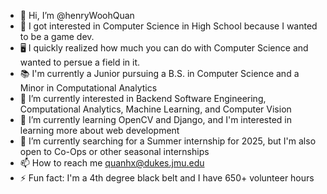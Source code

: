 - 👋 Hi, I’m @henryWoohQuan
- 📖 I got interested in Computer Science in High School because I wanted to be a game dev.
- 🖥️ I quickly realized how much you can do with Computer Science and wanted to persue a field in it.
- 📚 I'm currently a Junior pursuing a B.S. in Computer Science and a Minor in Computational Analytics
- 👀 I’m currently interested in Backend Software Engineering, Computational Analytics, Machine Learning, and Computer Vision
- 🌱 I’m currently learning OpenCV and Django, and I'm interested in learning more about web development
- 💞️ I’m currently searching for a Summer internship for 2025, but I'm also open to Co-Ops or other seasonal internships
- 📫 How to reach me quanhx@dukes.jmu.edu
- ⚡ Fun fact: I'm a 4th degree black belt and I have 650+ volunteer hours

<!---
henryWoohQuan/henryWoohQuan is a ✨ special ✨ repository because its `README.md` (this file) appears on your GitHub profile.
You can click the Preview link to take a look at your changes.
--->
